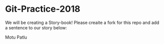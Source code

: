# Git-Practice-2018
We will be creating a Story-book! Please creaite a fork for this repo and add a sentence to our story below:








Motu Patlu
